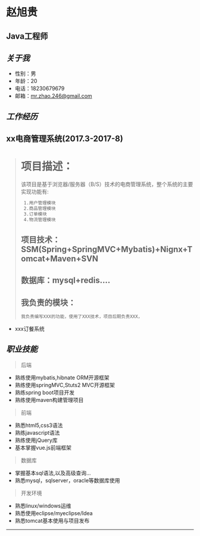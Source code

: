# 赵旭贵

##  Java工程师

## ***关于我***

* 性别：男
* 年龄：20
* 电话：18230679679
* 邮箱：<mr.zhao.246@gmail.com>

## ***工作经历***
## xx电商管理系统(2017.3-2017-8)
> # 项目描述：
> 该项目是基于浏览器/服务器（B/S）技术的电商管理系统，整个系统的主要实现功能有:
> ```html
>  1.用户管理模块
>  2.商品管理模块
>  3.订单模块
>  4.物流管理模块
> ```
> ## 项目技术：SSM(Spring+SpringMVC+Mybatis)+Nignx+Tomcat+Maven+SVN
> ## 数据库：mysql+redis....
> ## 我负责的模块：
>  ```html
>  我负责编写XXX的功能，使用了XXX技术，项目后期负责XXX，
>  ```

* xxx订餐系统

## ***职业技能***
> 后端
- 熟练使用mybatis,hibnate ORM开源框架
- 熟练使用springMVC,Stuts2 MVC开源框架
- 熟练spring boot项目开发
- 熟练使用maven构建管理项目
> 前端
- 熟悉html5,css3语法
- 熟练javascript语法
- 熟练使用jQuery库
- 基本掌握vue.js前端框架
> 数据库
- 掌握基本sql语法,以及高级查询...
- 熟悉mysql，sqlserver，oracle等数据库使用
> 开发环境
- 熟悉linux/windows运维
- 熟悉使用eclipse/myeclipse/Idea
- 熟悉tomcat基本使用与项目发布

***
